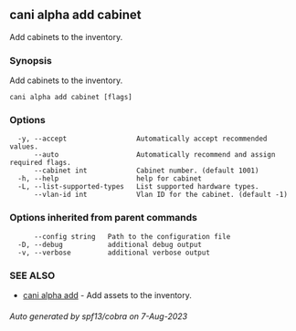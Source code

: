 ## cani alpha add cabinet

Add cabinets to the inventory.

### Synopsis

Add cabinets to the inventory.

```
cani alpha add cabinet [flags]
```

### Options

```
  -y, --accept                 Automatically accept recommended values.
      --auto                   Automatically recommend and assign required flags.
      --cabinet int            Cabinet number. (default 1001)
  -h, --help                   help for cabinet
  -L, --list-supported-types   List supported hardware types.
      --vlan-id int            Vlan ID for the cabinet. (default -1)
```

### Options inherited from parent commands

```
      --config string   Path to the configuration file
  -D, --debug           additional debug output
  -v, --verbose         additional verbose output
```

### SEE ALSO

* [cani alpha add](cani_alpha_add.md)	 - Add assets to the inventory.

###### Auto generated by spf13/cobra on 7-Aug-2023
